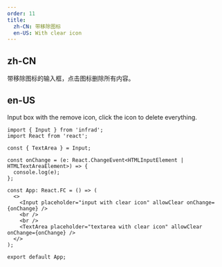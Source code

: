 ```yaml
---
order: 11
title:
  zh-CN: 带移除图标
  en-US: With clear icon
---
```


## zh-CN

带移除图标的输入框，点击图标删除所有内容。

## en-US

Input box with the remove icon, click the icon to delete everything.

```tsx
import { Input } from 'infrad';
import React from 'react';

const { TextArea } = Input;

const onChange = (e: React.ChangeEvent<HTMLInputElement | HTMLTextAreaElement>) => {
  console.log(e);
};

const App: React.FC = () => (
  <>
    <Input placeholder="input with clear icon" allowClear onChange={onChange} />
    <br />
    <br />
    <TextArea placeholder="textarea with clear icon" allowClear onChange={onChange} />
  </>
);

export default App;
```
